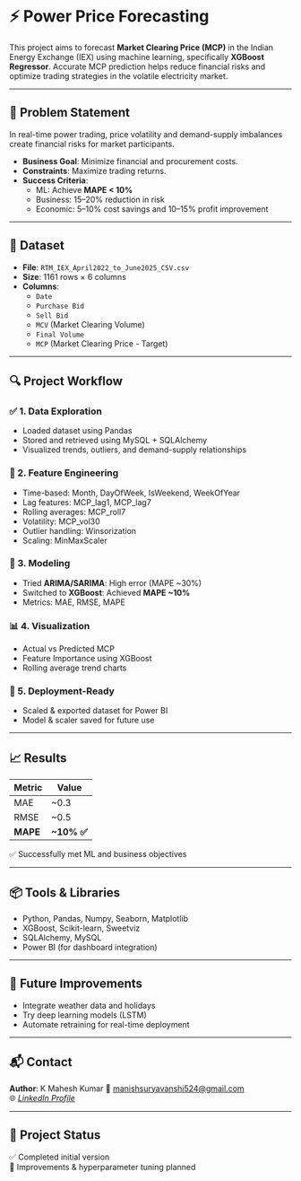 # ⚡ Power Price Forecasting 

This project aims to forecast **Market Clearing Price (MCP)** in the Indian Energy Exchange (IEX) using machine learning, specifically **XGBoost Regressor**. Accurate MCP prediction helps reduce financial risks and optimize trading strategies in the volatile electricity market.

---

## 🧠 Problem Statement

In real-time power trading, price volatility and demand-supply imbalances create financial risks for market participants.

- **Business Goal**: Minimize financial and procurement costs.
- **Constraints**: Maximize trading returns.
- **Success Criteria**:
  - ML: Achieve **MAPE < 10%**
  - Business: 15–20% reduction in risk
  - Economic: 5–10% cost savings and 10–15% profit improvement

---

## 📁 Dataset

- **File**: `RTM_IEX_April2022_to_June2025_CSV.csv`
- **Size**: 1161 rows × 6 columns
- **Columns**:
  - `Date`
  - `Purchase Bid`
  - `Sell Bid`
  - `MCV` (Market Clearing Volume)
  - `Final Volume`
  - `MCP` (Market Clearing Price - Target)

---

## 🔍 Project Workflow

### ✅ 1. Data Exploration
- Loaded dataset using Pandas
- Stored and retrieved using MySQL + SQLAlchemy
- Visualized trends, outliers, and demand-supply relationships

### 🧱 2. Feature Engineering
- Time-based: Month, DayOfWeek, IsWeekend, WeekOfYear
- Lag features: MCP_lag1, MCP_lag7
- Rolling averages: MCP_roll7
- Volatility: MCP_vol30
- Outlier handling: Winsorization
- Scaling: MinMaxScaler

### 🧪 3. Modeling
- Tried **ARIMA/SARIMA**: High error (MAPE ~30%)
- Switched to **XGBoost**: Achieved **MAPE ~10%**
- Metrics: MAE, RMSE, MAPE

### 📊 4. Visualization
- Actual vs Predicted MCP
- Feature Importance using XGBoost
- Rolling average trend charts

### 💾 5. Deployment-Ready
- Scaled & exported dataset for Power BI
- Model & scaler saved for future use

---

## 📈 Results

| Metric  | Value     |
|---------|-----------|
| MAE     | ~0.3      |
| RMSE    | ~0.5      |
| **MAPE**| **~10% ✅**|

✅ Successfully met ML and business objectives

---

## 📦 Tools & Libraries

- Python, Pandas, Numpy, Seaborn, Matplotlib
- XGBoost, Scikit-learn, Sweetviz
- SQLAlchemy, MySQL
- Power BI (for dashboard integration)

---

## 📌 Future Improvements

- Integrate weather data and holidays
- Try deep learning models (LSTM)
- Automate retraining for real-time deployment

---

## 📬 Contact

**Author**:  K Mahesh Kumar 
📧 manishsuryavanshi524@gmail.com  
🌐 *[LinkedIn Profile](www.linkedin.com/in/mahesh-kumar-27051m)*  

---

## 🏁 Project Status

✅ Completed initial version  
🔁 Improvements & hyperparameter tuning planned  
